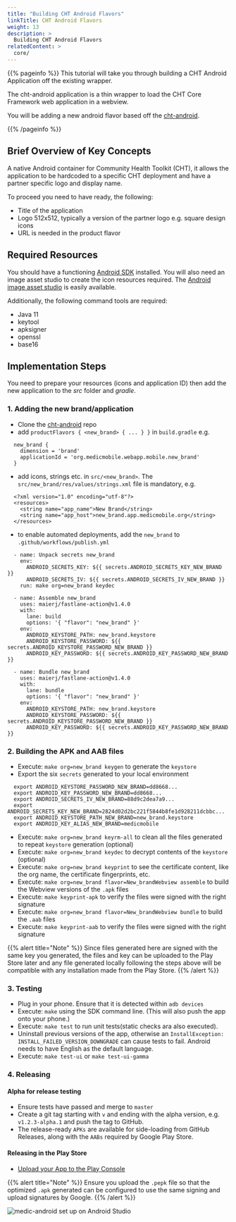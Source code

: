 ```yaml
---
title: "Building CHT Android Flavors"
linkTitle: CHT Android Flavors
weight: 13
description: >
  Building CHT Android Flavors
relatedContent: >
  core/
---
```


{{% pageinfo %}}
This tutorial will take you through building a CHT Android Application off the existing wrapper.

The cht-android application is a thin wrapper to load the CHT Core Framework web application in a webview.

You will be adding a new android flavor based off the [cht-android](https://github.com/medic/cht-android).

{{% /pageinfo %}}

## Brief Overview of Key Concepts

A native Android container for Community Health Toolkit (CHT), it allows the application to be hardcoded to a specific CHT deployment and have a partner specific logo and display name.

To proceed you need to have ready, the following:

- Title of the application
- Logo 512x512, typically a version of the partner logo e.g. square design icons
- URL is needed in the product flavor

## Required Resources

You should have a functioning [Android SDK](https://developer.android.com/studio/releases/platform-tools) installed. You will also need an image asset studio to create the icon resources required. The [Android image asset studio](https://developer.android.com/studio/write/image-asset-studio) is easily available.

Additionally, the following command tools are required:
- Java 11
- keytool
- apksigner
- openssl
- base16

## Implementation Steps

You need to prepare your resources (icons and application ID) then add the new application to the *src* folder and *gradle*.

### 1. Adding the new brand/application

- Clone the [cht-android](https://github.com/medic/cht-android) repo
- add `productFlavors { <new_brand> { ... } }` in `build.gradle` e.g.
```
  new_brand {
    dimension = 'brand'
    applicationId = 'org.medicmobile.webapp.mobile.new_brand'
  }
```
- add icons, strings etc. in `src/<new_brand>`. The `src/new_brand/res/values/strings.xml` file is mandatory, e.g.
```
  <?xml version="1.0" encoding="utf-8"?>
  <resources>
    <string name="app_name">New Brand</string>
    <string name="app_host">new_brand.app.medicmobile.org</string>
  </resources>
```
- to enable automated deployments, add the `new_brand` to `.github/workflows/publish.yml`
```
  - name: Unpack secrets new_brand
    env:
      ANDROID_SECRETS_KEY: ${{ secrets.ANDROID_SECRETS_KEY_NEW_BRAND }}
      ANDROID_SECRETS_IV: ${{ secrets.ANDROID_SECRETS_IV_NEW_BRAND }}
    run: make org=new_brand keydec

  - name: Assemble new_brand
    uses: maierj/fastlane-action@v1.4.0
    with:
      lane: build
      options: '{ "flavor": "new_brand" }'
    env:
      ANDROID_KEYSTORE_PATH: new_brand.keystore
      ANDROID_KEYSTORE_PASSWORD: ${{ secrets.ANDROID_KEYSTORE_PASSWORD_NEW_BRAND }}
      ANDROID_KEY_PASSWORD: ${{ secrets.ANDROID_KEY_PASSWORD_NEW_BRAND }}

  - name: Bundle new_brand
    uses: maierj/fastlane-action@v1.4.0
    with:
      lane: bundle
      options: '{ "flavor": "new_brand" }'
    env:
      ANDROID_KEYSTORE_PATH: new_brand.keystore
      ANDROID_KEYSTORE_PASSWORD: ${{ secrets.ANDROID_KEYSTORE_PASSWORD_NEW_BRAND }}
      ANDROID_KEY_PASSWORD: ${{ secrets.ANDROID_KEY_PASSWORD_NEW_BRAND }}
```

### 2. Building the APK and AAB files

- Execute: `make org=new_brand keygen` to generate the `keystore`
- Export the six `secrets` generated to your local environment
```
  export ANDROID_KEYSTORE_PASSWORD_NEW_BRAND=dd8668...
  export ANDROID_KEY_PASSWORD_NEW_BRAND=dd8668...
  export ANDROID_SECRETS_IV_NEW_BRAND=88d9c2dea7a9...
  export ANDROID_SECRETS_KEY_NEW_BRAND=2824d02d2bc221f5844b8fe1d928211dcbbc...
  export ANDROID_KEYSTORE_PATH_NEW_BRAND=new_brand.keystore
  export ANDROID_KEY_ALIAS_NEW_BRAND=medicmobile
```
- Execute: `make org=new_brand keyrm-all` to clean all the files generated to repeat `keystore` generation (optional) 
- Execute: `make org=new_brand keydec` to decrypt contents of the `keystore` (optional) 
- Execute: `make org=new_brand keyprint` to see the certificate content, like the org name, the certificate fingerprints, etc.
- Execute: `make org=new_brand flavor=New_brandWebview assemble` to build the Webview versions of the `.apk` files
- Execute: `make keyprint-apk` to verify the files were signed with the right signature
- Execute: `make org=new_brand flavor=New_brandWebview bundle` to build the `.aab` files
- Execute: `make keyprint-aab` to verify the files were signed with the right signature

{{% alert title="Note" %}} Since files generated here are signed with the same key you generated, the files and key can be uploaded to the Play Store later and any file generated locally following the steps above will be compatible with any installation made from the Play Store. {{% /alert %}}

### 3. Testing

- Plug in your phone. Ensure that it is detected within `adb devices`
- Execute: `make` using the SDK command line. (This will also push the app onto your phone.)
- Execute: `make test` to run unit tests(static checks ara also executed).
- Uninstall previous versions of the app, otherwise an `InstallException: INSTALL_FAILED_VERSION_DOWNGRADE` can cause tests to fail. Android needs to have English as the default language.
- Execute: `make test-ui` or `make test-ui-gamma`

### 4. Releasing

#### Alpha for release testing

- Ensure tests have passed and merge to `master`
- Create a git tag starting with `v` and ending with the alpha version, e.g. `v1.2.3-alpha.1` and push the tag to GitHub.
- The release-ready `APKs` are available for side-loading from GitHub Releases, along with the `AABs` required by Google Play Store.


#### Releasing in the Play Store

- [Upload your App to the Play Console](https://developer.android.com/studio/publish/upload-bundle)

{{% alert title="Note" %}} Ensure you upload the `.pepk` file so that the optimized `.apk` generated can be configured to use the same signing and upload signatures by Google. {{% /alert %}}

![medic-android set up on Android Studio](android-wrapper.png "Medic Android set up on Android Studio")

